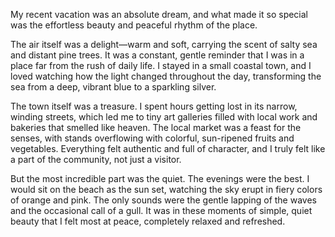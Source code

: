 My recent vacation was an absolute dream, and what made it so special was the effortless beauty and peaceful rhythm of the place.

The air itself was a delight—warm and soft, carrying the scent of salty sea and distant pine trees. It was a constant, gentle reminder that I was in a place far from the rush of daily life. I stayed in a small coastal town, and I loved watching how the light changed throughout the day, transforming the sea from a deep, vibrant blue to a sparkling silver.

The town itself was a treasure. I spent hours getting lost in its narrow, winding streets, which led me to tiny art galleries filled with local work and bakeries that smelled like heaven. The local market was a feast for the senses, with stands overflowing with colorful, sun-ripened fruits and vegetables. Everything felt authentic and full of character, and I truly felt like a part of the community, not just a visitor.

But the most incredible part was the quiet. The evenings were the best. I would sit on the beach as the sun set, watching the sky erupt in fiery colors of orange and pink. The only sounds were the gentle lapping of the waves and the occasional call of a gull. It was in these moments of simple, quiet beauty that I felt most at peace, completely relaxed and refreshed.